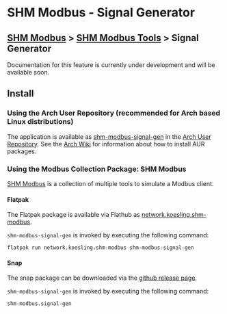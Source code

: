 # SHM Modbus - Signal Generator

[SHM Modbus](../../index.md) > [SHM Modbus Tools](../index.md) > Signal Generator
---

Documentation for this feature is currently under development and will be available soon.

## Install

### Using the Arch User Repository (recommended for Arch based Linux distributions)

The application is available as [shm-modbus-signal-gen](https://aur.archlinux.org/packages/shm-modbus-signal-gen) in the [Arch User Repository](https://aur.archlinux.org/).
See the [Arch Wiki](https://wiki.archlinux.org/title/Arch_User_Repository) for information about how to install AUR packages.

### Using the Modbus Collection Package: SHM Modbus

[SHM Modbus](https://nikolask-source.github.io/SHM_Modbus/) is a collection of multiple tools to simulate a Modbus client.

#### Flatpak

The Flatpak package is available via Flathub as [network.koesling.shm-modbus](https://flathub.org/apps/network.koesling.shm-modbus).

```shm-modbus-signal-gen``` is invoked by executing the following command:

```
flatpak run network.koesling.shm-modbus shm-modbus-signal-gen
```

#### Snap

The snap package can be downloaded via the [github release page](https://github.com/SHMModbus/SHM_Modbus/releases).

```shm-modbus-signal-gen``` is invoked by executing the following command:

```
shm-modbus.signal-gen
```
